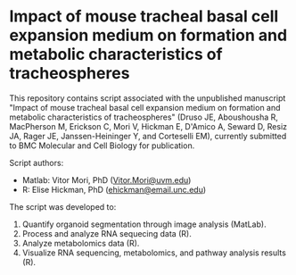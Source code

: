 # Impact of mouse tracheal basal cell expansion medium on formation and metabolic characteristics of tracheospheres

This repository contains script associated with the unpublished manuscript "Impact of mouse tracheal basal cell expansion medium on formation and metabolic characteristics of tracheospheres" (Druso JE, Aboushousha R, MacPherson M, Erickson C, Mori V, Hickman E, D'Amico A, Seward D, Resiz JA, Rager JE, Janssen-Heininger Y, and Corteselli EM), currently submitted to BMC Molecular and Cell Biology for publication.

Script authors: 
- Matlab: Vitor Mori, PhD (Vitor.Mori@uvm.edu)
- R: Elise Hickman, PhD (ehickman@email.unc.edu)

The script was developed to:

1. Quantify organoid segmentation through image analysis (MatLab).
2. Process and analyze RNA sequecing data (R).
3. Analyze metabolomics data (R).
4. Visualize RNA sequencing, metabolomics, and pathway analysis results (R). 
